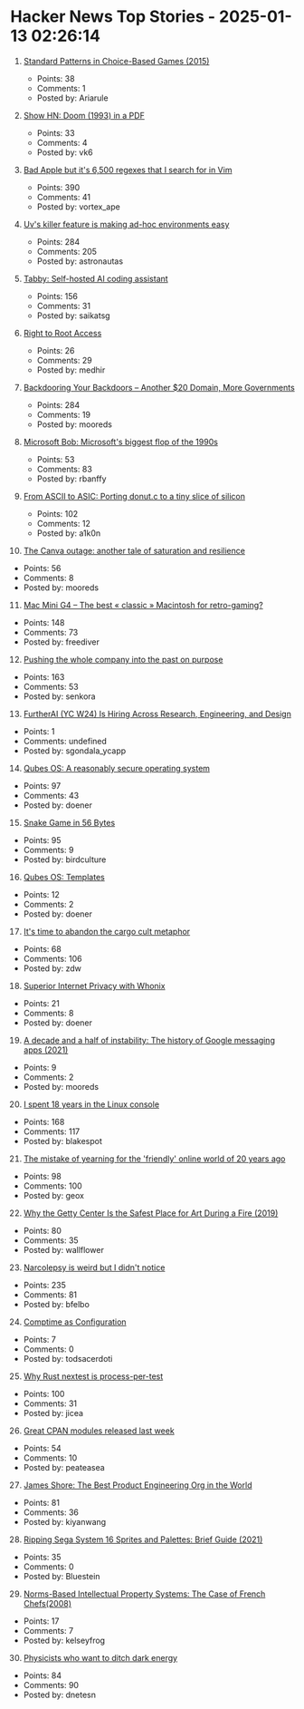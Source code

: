 # Hacker News Top Stories - 2025-01-13 02:26:14

1. [Standard Patterns in Choice-Based Games (2015)](https://heterogenoustasks.wordpress.com/2015/01/26/standard-patterns-in-choice-based-games/)
   - Points: 38
   - Comments: 1
   - Posted by: Ariarule

2. [Show HN: Doom (1993) in a PDF](https://doompdf.pages.dev/doom.pdf)
   - Points: 33
   - Comments: 4
   - Posted by: vk6

3. [Bad Apple but it's 6,500 regexes that I search for in Vim](https://eieio.games/blog/bad-apple-with-regex-in-vim/)
   - Points: 390
   - Comments: 41
   - Posted by: vortex_ape

4. [Uv's killer feature is making ad-hoc environments easy](https://valatka.dev/2025/01/12/on-killer-uv-feature.html)
   - Points: 284
   - Comments: 205
   - Posted by: astronautas

5. [Tabby: Self-hosted AI coding assistant](https://github.com/TabbyML/tabby)
   - Points: 156
   - Comments: 31
   - Posted by: saikatsg

6. [Right to Root Access](https://medhir.com/blog/right-to-root-access)
   - Points: 26
   - Comments: 29
   - Posted by: medhir

7. [Backdooring Your Backdoors – Another $20 Domain, More Governments](https://labs.watchtowr.com/more-governments-backdoors-in-your-backdoors/)
   - Points: 284
   - Comments: 19
   - Posted by: mooreds

8. [Microsoft Bob: Microsoft's biggest flop of the 1990s](https://dfarq.homeip.net/microsoft-bob-microsofts-biggest-flop-of-the-199)
   - Points: 53
   - Comments: 83
   - Posted by: rbanffy

9. [From ASCII to ASIC: Porting donut.c to a tiny slice of silicon](https://www.a1k0n.net/2025/01/10/tiny-tapeout-donut.html)
   - Points: 102
   - Comments: 12
   - Posted by: a1k0n

10. [The Canva outage: another tale of saturation and resilience](https://surfingcomplexity.blog/2024/12/21/the-canva-outage-another-tale-of-saturation-and-resilience/)
   - Points: 56
   - Comments: 8
   - Posted by: mooreds

11. [Mac Mini G4 – The best « classic » Macintosh for retro-gaming?](https://www.xtof.info/MacMiniG4-the-best-classic-macintosh-for-retrogaming.html)
   - Points: 148
   - Comments: 73
   - Posted by: freediver

12. [Pushing the whole company into the past on purpose](https://rachelbythebay.com/w/2025/01/09/lag/)
   - Points: 163
   - Comments: 53
   - Posted by: senkora

13. [FurtherAI (YC W24) Is Hiring Across Research, Engineering, and Design](https://www.ycombinator.com/companies/furtherai/jobs)
   - Points: 1
   - Comments: undefined
   - Posted by: sgondala_ycapp

14. [Qubes OS: A reasonably secure operating system](https://www.qubes-os.org/)
   - Points: 97
   - Comments: 43
   - Posted by: doener

15. [Snake Game in 56 Bytes](https://github.com/donno2048/snake)
   - Points: 95
   - Comments: 9
   - Posted by: birdculture

16. [Qubes OS: Templates](https://www.qubes-os.org/doc/templates/)
   - Points: 12
   - Comments: 2
   - Posted by: doener

17. [It's time to abandon the cargo cult metaphor](https://www.righto.com/2025/01/its-time-to-abandon-cargo-cult-metaphor.html)
   - Points: 68
   - Comments: 106
   - Posted by: zdw

18. [Superior Internet Privacy with Whonix](https://www.whonix.org/wiki/Homepage)
   - Points: 21
   - Comments: 8
   - Posted by: doener

19. [A decade and a half of instability: The history of Google messaging apps (2021)](https://arstechnica.com/gadgets/2021/08/a-decade-and-a-half-of-instability-the-history-of-google-messaging-apps/)
   - Points: 9
   - Comments: 2
   - Posted by: mooreds

20. [I spent 18 years in the Linux console](https://eugene-andrienko.com/en/it/2024/01/02/life-in-console)
   - Points: 168
   - Comments: 117
   - Posted by: blakespot

21. [The mistake of yearning for the 'friendly' online world of 20 years ago](https://english.elpais.com/lifestyle/2025-01-07/the-internet-hasnt-made-us-bad-we-were-already-like-that-the-mistake-of-yearning-for-the-friendly-online-world-of-20-years-ago.html)
   - Points: 98
   - Comments: 100
   - Posted by: geox

22. [Why the Getty Center Is the Safest Place for Art During a Fire (2019)](https://www.getty.edu/news/why-the-getty-center-is-the-safest-place-for-art-during-a-fire/)
   - Points: 80
   - Comments: 35
   - Posted by: wallflower

23. [Narcolepsy is weird but I didn't notice](https://www.fortressofdoors.com/narcolepsy-is-weird-but-i-didnt-notice/)
   - Points: 235
   - Comments: 81
   - Posted by: bfelbo

24. [Comptime as Configuration](https://www.openmymind.net/Comptime-as-Configuration/)
   - Points: 7
   - Comments: 0
   - Posted by: todsacerdoti

25. [Why Rust nextest is process-per-test](https://sunshowers.io/posts/nextest-process-per-test/)
   - Points: 100
   - Comments: 31
   - Posted by: jicea

26. [Great CPAN modules released last week](https://niceperl.blogspot.com/2025/01/dxxx-20-great-cpan-modules-released.html)
   - Points: 54
   - Comments: 10
   - Posted by: peateasea

27. [James Shore: The Best Product Engineering Org in the World](https://www.jamesshore.com/v2/blog/2025/the-best-product-engineering-org-in-the-world)
   - Points: 81
   - Comments: 36
   - Posted by: kiyanwang

28. [Ripping Sega System 16 Sprites and Palettes: Brief Guide (2021)](http://reassembler.blogspot.com/)
   - Points: 35
   - Comments: 0
   - Posted by: Bluestein

29. [Norms-Based Intellectual Property Systems: The Case of French Chefs(2008)](https://pubsonline.informs.org/doi/abs/10.1287/orsc.1070.0314?journalCode=orsc)
   - Points: 17
   - Comments: 7
   - Posted by: kelseyfrog

30. [Physicists who want to ditch dark energy](https://nautil.us/these-physicists-want-to-ditch-dark-energy-1177085/)
   - Points: 84
   - Comments: 90
   - Posted by: dnetesn

